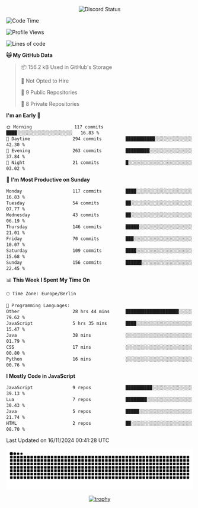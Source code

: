 <!-- Discord Status -->
<p align="center">
  <img src="https://lanyard.cnrad.dev/api/531896089096486922?borderRadius=30px" alt="Discord Status" />
</p>

<!--START_SECTION:waka-->
![Code Time](http://img.shields.io/badge/Code%20Time-1%2C039%20hrs%209%20mins-blue)

![Profile Views](http://img.shields.io/badge/Profile%20Views-3-blue)

![Lines of code](https://img.shields.io/badge/From%20Hello%20World%20I%27ve%20Written-3.0%20million%20lines%20of%20code-blue)

**🐱 My GitHub Data** 

> 📦 156.2 kB Used in GitHub's Storage 
 > 
> 🚫 Not Opted to Hire
 > 
> 📜 9 Public Repositories 
 > 
> 🔑 8 Private Repositories 
 > 
**I'm an Early 🐤** 

```text
🌞 Morning                117 commits         ████░░░░░░░░░░░░░░░░░░░░░   16.83 % 
🌆 Daytime                294 commits         ███████████░░░░░░░░░░░░░░   42.30 % 
🌃 Evening                263 commits         █████████░░░░░░░░░░░░░░░░   37.84 % 
🌙 Night                  21 commits          █░░░░░░░░░░░░░░░░░░░░░░░░   03.02 % 
```
📅 **I'm Most Productive on Sunday** 

```text
Monday                   117 commits         ████░░░░░░░░░░░░░░░░░░░░░   16.83 % 
Tuesday                  54 commits          ██░░░░░░░░░░░░░░░░░░░░░░░   07.77 % 
Wednesday                43 commits          ██░░░░░░░░░░░░░░░░░░░░░░░   06.19 % 
Thursday                 146 commits         █████░░░░░░░░░░░░░░░░░░░░   21.01 % 
Friday                   70 commits          ███░░░░░░░░░░░░░░░░░░░░░░   10.07 % 
Saturday                 109 commits         ████░░░░░░░░░░░░░░░░░░░░░   15.68 % 
Sunday                   156 commits         ██████░░░░░░░░░░░░░░░░░░░   22.45 % 
```


📊 **This Week I Spent My Time On** 

```text
🕑︎ Time Zone: Europe/Berlin

💬 Programming Languages: 
Other                    28 hrs 44 mins      ████████████████████░░░░░   79.62 % 
JavaScript               5 hrs 35 mins       ████░░░░░░░░░░░░░░░░░░░░░   15.47 % 
Java                     38 mins             ░░░░░░░░░░░░░░░░░░░░░░░░░   01.79 % 
CSS                      17 mins             ░░░░░░░░░░░░░░░░░░░░░░░░░   00.80 % 
Python                   16 mins             ░░░░░░░░░░░░░░░░░░░░░░░░░   00.76 % 
```

**I Mostly Code in JavaScript** 

```text
JavaScript               9 repos             ██████████░░░░░░░░░░░░░░░   39.13 % 
Lua                      7 repos             ████████░░░░░░░░░░░░░░░░░   30.43 % 
Java                     5 repos             █████░░░░░░░░░░░░░░░░░░░░   21.74 % 
HTML                     2 repos             ██░░░░░░░░░░░░░░░░░░░░░░░   08.70 % 
```




 Last Updated on 16/11/2024 00:41:28 UTC
<!--END_SECTION:waka-->

<!-- GitHub Contribution Snake -->
<p align="center">
  <img src="https://raw.githubusercontent.com/vxnsin/vxnsin/output/github-contribution-grid-snake-dark.svg" alt="GitHub Contribution Snake" />
</p>

<!-- GitHub Trophy -->
<p align="center">
  <a href="https://github.com/ryo-ma/github-profile-trophy">
    <img src="https://github-profile-trophy.vercel.app/?username=vxnsin&theme=onedark" alt="trophy" />
  </a>
</p>
